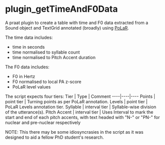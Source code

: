 # plugin_getTimeAndF0Data
A praat plugin to create a table with time and F0 data extracted from a Sound object and TextGrid annotated (broadly) using [PoLaR](https://www.polarlabels.com/).

The time data includes:

* time in seconds
* time normalised to syllable count
* time normalised to Pitch Accent duration

The F0 data includes:

* F0 in Hertz
* F0 normalised to local PA z-score
* PoLaR level values

The script expects four tiers:
Tier | Type | Comment
----|----|----
Points | point tier | Turning points as per PoLaR annotation.
Levels | point tier | PoLaR Levels annotation tier.
Syllable | interval tier | Syllable-wise division of the utterance(s).
Pitch Accent | interval tier | Uses Interval to mark the start and end of each pitch accents, with text headed with "N-" or "PN-" for nuclear and pre-nuclear respectively
 
NOTE: This there may be some idiosyncrasies in the script as it was designed to aid a fellow PhD student's research.

